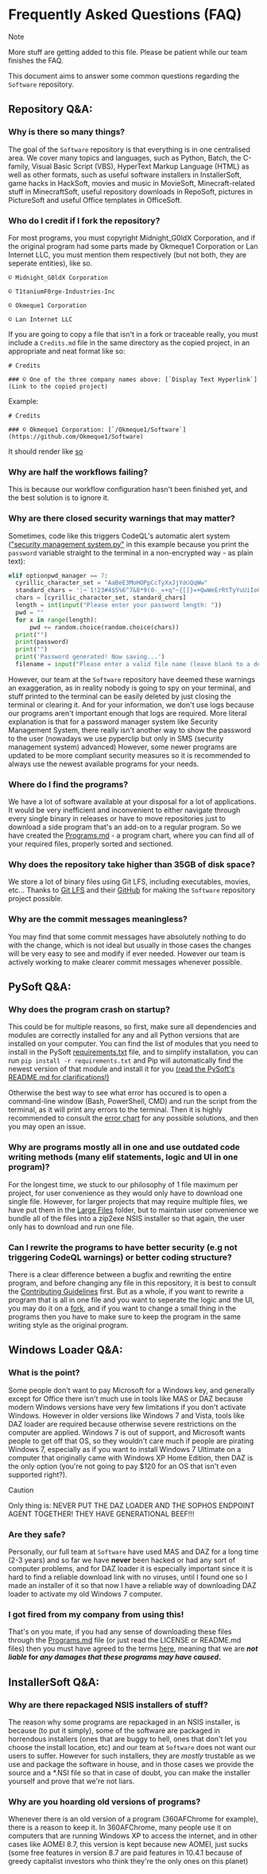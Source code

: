# Frequently Asked Questions (FAQ)

> [!NOTE]
> More stuff are getting added to this file. Please be patient while our team finishes the FAQ.

This document aims to answer some common questions regarding the `Software` repository.

## Repository Q&A:

### Why is there so many things?

The goal of the `Software` repository is that everything is in one centralised area. We cover many topics and languages, such as Python, Batch, the C-family, Visual Basic Script (VBS), HyperText Markup Language (HTML) as well as other formats, such as useful software installers in InstallerSoft, game hacks in HackSoft, movies and music in MovieSoft, Minecraft-related stuff in MinecraftSoft, useful repository downloads in RepoSoft, pictures in PictureSoft and useful Office templates in OfficeSoft.

### Who do I credit if I fork the repository?

For most programs, you must copyright Midnight_G0ldX Corporation, and if the original program had some parts made by Okmeque1 Corporation or Lan Internet LLC, you must mention them respectively (but not both, they are seperate entities), like so.

`© Midnight_G0ldX Corporation`

`© T1taniumF0rge-Industries-Inc `

`© Okmeque1 Corporation`

`© Lan Internet LLC`

If you are going to copy a file that isn't in a fork or traceable really, you must include a `Credits.md` file in the same directory as the copied project, in an appropriate and neat format like so:
```
# Credits

### © One of the three company names above: [`Display Text Hyperlink`](Link to the copied project)
```
Example:
```
# Credits

### © Okmeque1 Corporation: [`/Okmeque1/Software`](https://github.com/Okmeque1/Software)
```

It should render like [so](/.github/credits_template.md/)

### Why are half the workflows failing?

This is because our workflow configuration hasn't been finished yet, and the best solution is to ignore it.

### Why are there closed security warnings that may matter?

Sometimes, code like this triggers CodeQL's automatic alert system (["security management system.py"](/PySoft/Utilities/security%20management%20system.py) in this example because you print the `password` variable straight to the terminal in a non-encrypted way - as plain text):
```py
elif optionpwd_manager == 7:
  cyrillic_character_set = "АаВеЕЗМоНОРрСсТуХхЈјҮԁԌԚԛԜԝ"
  standard_chars = '¦¬`1!23#4$5%6^7&8*9(0-_=+q"~{[]}=+QwWeErRtTyYuUiIoOpPaAsSdDfFgGhHjJkKlL;:@~^%#\|zZxXcCvVbBnNmMm,<.>/?)'
  chars = [cyrillic_character_set, standard_chars]
  length = int(input("Please enter your password length: "))
  pwd = ""
  for x in range(length):
      pwd += random.choice(random.choice(chars))
  print("")
  print(password)
  print("")
  print('Password generated! Now saving...')
  filename = input("Please enter a valid file name (leave blank to a default file of pwd_openscs.pwd). If the file does not
```
However, our team at the `Software` repository have deemed these warnings an exaggeration, as in reality nobody is going to spy on your terminal, and stuff printed to the terminal can be easily deleted by just closing the terminal or clearing it. And for your information, we don't use logs because our programs aren't important enough that logs are required. More literal explanation is that for a password manager system like Security Management System, there really isn't another way to show the password to the user (nowadays we use pyperclip but only in SMS (security management system) advanced) However, some newer programs are updated to be more compliant security measures so it is recommended to always use the newest available programs for your needs.

### Where do I find the programs?

We have a lot of software available at your disposal for a lot of applications. It would be very inefficient and inconvenient to either navigate through every single binary in releases or have to move repositories just to download a side program that's an add-on to a regular program. So we have created the [Programs.md](/Programs.md) - a program chart, where you can find all of your required files, properly sorted and sectioned.

### Why does the repository take higher than 35GB of disk space?

We store a lot of binary files using Git LFS, including executables, movies, etc... Thanks to [Git LFS](https://git-lfs.com/) and their [GitHub](https://github.com/git-lfs/git-lfs) for making the `Software` repository project possible.

### Why are the commit messages meaningless?

You may find that some commit messages have absolutely nothing to do with the change, which is not ideal but usually in those cases the changes will be very easy to see and modify if ever needed. However our team is actively working to make clearer commit messages whenever possible.

## PySoft Q&A:

### Why does the program crash on startup?

This could be for multiple reasons, so first, make sure all dependencies and modules are correctly installed for any and all Python versions that are installed on your computer. You can find the list of modules that you need to install in the PySoft [requirements.txt](https://github.com/T1taniumF0rge/Software/blob/Main/PySoft/requirements.txt) file, and to simplify installation, you can run `pip install -r requirements.txt` and Pip will automatically find the newest version of that module and install it for you [(read the PySoft's README.md for clarifications!)](/PySoft/README.md)

Otherwise the best way to see what error has occured is to open a command-line window (Bash, PowerShell, CMD) and run the script from the terminal, as it will print any errors to the terminal. Then it is highly recommended to consult the [error chart](/PySoft/Errors%20chart.md) for any possible solutions, and then you may open an issue.

### Why are programs mostly all in one and use outdated code writing methods (many elif statements, logic and UI in one program)?

For the longest time, we stuck to our philosophy of 1 file maximum per project, for user convenience as they would only have to download one single file. However, for larger projects that may require multiple files, we have put them in the [Large Files](/PySoft/Large%20Projects) folder, but to maintain user convenience we bundle all of the files into a zip2exe NSIS installer so that again, the user only has to download and run one file.

### Can I rewrite the programs to have better security (e.g not triggering CodeQL warnings) or better coding structure?

There is a clear difference between a bugfix and rewriting the entire program, and before changing any file in this repository, it is best to consult the [Contributing Guidelines](/CONTRIBUTING.md) first. But as a whole, if you want to rewrite a program that is all in one file and you want to seperate the logic and the UI, you may do it on a [fork](https://github.com/T1taniumF0rge/Software/fork), and if you want to change a small thing in the programs then you have to make sure to keep the program in the same writing style as the original program.

## Windows Loader Q&A:

### What is the point?

Some people don't want to pay Microsoft for a Windows key, and generally except for Office there isn't much use in tools like MAS or DAZ because modern Windows versions have very few limitations if you don't activate Windows. However in older versions like Windows 7 and Vista, tools like DAZ loader are required because otherwise severe restrictions on the computer are applied. Windows 7 is out of support, and Microsoft wants people to get off that OS, so they wouldn't care much if people are pirating Windows 7, especially as if you want to install Windows 7 Ultimate on a computer that originally came with Windows XP Home Edition, then DAZ is the only option (you're not going to pay $120 for an OS that isn't even supported right?). 
> [!CAUTION]
> Only thing is: NEVER PUT THE DAZ LOADER AND THE SOPHOS ENDPOINT AGENT TOGETHER! THEY HAVE GENERATIONAL BEEF!!!

### Are they safe?

Personally, our full team at `Software` have used MAS and DAZ for a long time (2-3 years) and so far we have **never** been hacked or had any sort of computer problems, and for DAZ loader it is especially important since it is hard to find a reliable download link with no viruses, until I found one so I made an installer of it so that now I have a reliable way of downloading DAZ loader to activate my old Windows 7 computer.

### I got fired from my company from using this!

That's on you mate, if you had any sense of downloading these files through the [Programs.md](/Programs.md) file (or just read the LICENSE or README.md files) then you must have agreed to the terms [here](https://github.com/T1taniumF0rge/Software/blob/Main/InstallerSoft/Windows/Windows%20Loaders/README.md), meaning that we are ***not liable* for *any damages that these programs may have caused*.**

## InstallerSoft Q&A:

### Why are there repackaged NSIS installers of stuff?

The reason why some programs are repackaged in an NSIS installer, is because (to put it simply), some of the software are packaged in horrendous installers (ones that are buggy to hell, ones that don't let you choose the install location, etc) and our team at `Software` does not want our users to suffer. However for such installers, they are *mostly* trustable as we use and package the software in house, and in those cases we provide the source and a *.NSI file so that in case of doubt, you can make the installer yourself and prove that we're not liars. 

### Why are you hoarding old versions of programs?

Whenever there is an old version of a program (360AFChrome for example), there is a reason to keep it. In 360AFChrome, many people use it on computers that are running Windows XP to access the internet, and in other cases like AOMEI 8.7, this version is kept because new AOMEI, just sucks (some free features in version 8.7 are paid features in 10.4.1 because of greedy capitalist investors who think they're the only ones on this planet)


